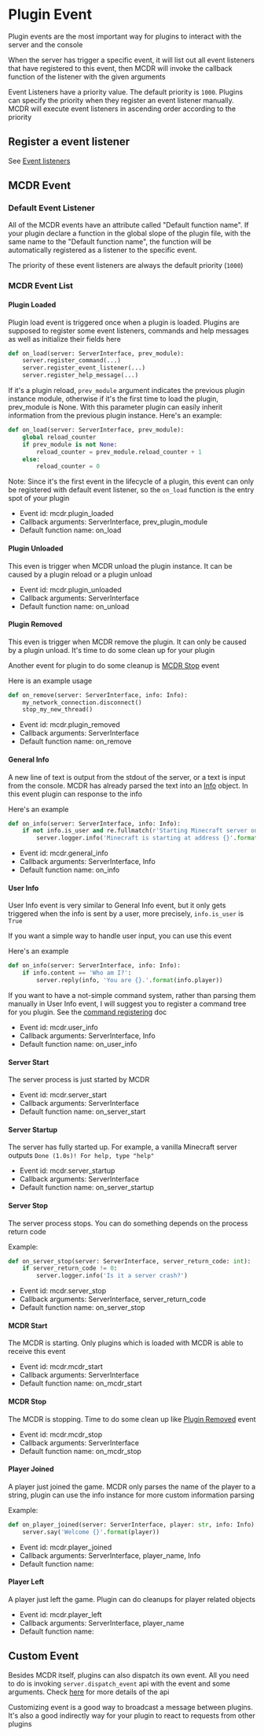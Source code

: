 # Plugin Event

Plugin events are the most important way for plugins to interact with the server and the console

When the server has trigger a specific event, it will list out all event listeners that have registered to this event, then MCDR will invoke the callback function of the listener with the given arguments

Event Listeners have a priority value. The default priority is `1000`. Plugins can specify the priority when they register an event listener manually. MCDR will execute event listeners in ascending order according to the priority

## Register a event listener

See [Event listeners](basic.html#event-listeners)

## MCDR Event

### Default Event Listener

All of the MCDR events have an attribute called "Default function name". If your plugin declare a function in the global slope of the plugin file, with the same name to the "Default function name", the function will be automatically registered as a listener to the specific event.

The priority of these event listeners are always the default priority (`1000`)

### MCDR Event List

#### Plugin Loaded

Plugin load event is triggered once when a plugin is loaded. Plugins are supposed to register some event listeners, commands and help messages as well as initialize their fields here

```python
def on_load(server: ServerInterface, prev_module):
    server.register_command(...)
    server.register_event_listener(...)
    server.register_help_message(...)
```

If it's a plugin reload, `prev_module` argument indicates the previous plugin instance module, otherwise if it's the first time to load the plugin, prev_module is None. With this parameter plugin can easily inherit information from the previous plugin instance. Here's an example:

```python
def on_load(server: ServerInterface, prev_module):
    global reload_counter
    if prev_module is not None:
        reload_counter = prev_module.reload_counter + 1
    else:
        reload_counter = 0
```

Note: Since it's the first event in the lifecycle of a plugin, this event can only be registered with default event listener, so the `on_load` function is the entry spot of your plugin

- Event id: mcdr.plugin_loaded
- Callback arguments: ServerInterface, prev_plugin_module
- Default function name: on_load

#### Plugin Unloaded

This even is trigger when MCDR unload the plugin instance. It can be caused by a plugin reload or a plugin unload

- Event id: mcdr.plugin_unloaded
- Callback arguments: ServerInterface
- Default function name: on_unload

#### Plugin Removed

This even is trigger when MCDR remove the plugin. It can only be caused by a plugin unload. It's time to do some clean up for your plugin

Another event for plugin to do some cleanup is [MCDR Stop](#mcdr-stop) event 

Here is an example usage

```python
def on_remove(server: ServerInterface, info: Info):
    my_network_connection.disconnect()
    stop_my_new_thread()
```

- Event id: mcdr.plugin_removed
- Callback arguments: ServerInterface
- Default function name: on_remove

#### General Info

A new line of text is output from the stdout of the server, or a text is input from the console. MCDR has already parsed the text into an [Info](classes/Info.html) object. In this event plugin can response to the info

Here's an example

```python
def on_info(server: ServerInterface, info: Info):
    if not info.is_user and re.fullmatch(r'Starting Minecraft server on \S*', info.content):
        server.logger.info('Minecraft is starting at address {}'.format(info.content.rsplit(' ', 1)[1]))
```

- Event id: mcdr.general_info
- Callback arguments: ServerInterface, Info
- Default function name: on_info

#### User Info

User Info event is very similar to General Info event, but it only gets triggered when the info is sent by a user, more precisely, `info.is_user` is `True`

If you want a simple way to handle user input, you can use this event

Here's an example

```python
def on_info(server: ServerInterface, info: Info):
    if info.content == 'Who am I?':
        server.reply(info, 'You are {}.'.format(info.player))
```

If you want to have a not-simple command system, rather than parsing them manually in User Info event, I will suggest you to register a command tree for you plugin. See the [command registering](basic.html#command) doc

- Event id: mcdr.user_info
- Callback arguments: ServerInterface, Info
- Default function name: on_user_info

#### Server Start

The server process is just started by MCDR

- Event id: mcdr.server_start
- Callback arguments: ServerInterface
- Default function name: on_server_start

#### Server Startup

The server has fully started up. For example, a vanilla Minecraft server outputs `Done (1.0s)! For help, type "help"`

- Event id: mcdr.server_startup
- Callback arguments: ServerInterface
- Default function name: on_server_startup

#### Server Stop

The server process stops. You can do something depends on the process return code

Example:

```python
def on_server_stop(server: ServerInterface, server_return_code: int):
    if server_return_code != 0:
        server.logger.info('Is it a server crash?')
```

- Event id: mcdr.server_stop
- Callback arguments: ServerInterface, server_return_code
- Default function name: on_server_stop

#### MCDR Start

The MCDR is starting. Only plugins which is loaded with MCDR is able to receive this event

- Event id: mcdr.mcdr_start
- Callback arguments: ServerInterface
- Default function name: on_mcdr_start

#### MCDR Stop

The MCDR is stopping. Time to do some clean up like [Plugin Removed](#plugin-removed) event 

- Event id: mcdr.mcdr_stop
- Callback arguments: ServerInterface
- Default function name: on_mcdr_stop

#### Player Joined

A player just joined the game. MCDR only parses the name of the player to a string, plugin can use the info instance for more custom information parsing

Example:

```python
def on_player_joined(server: ServerInterface, player: str, info: Info):
    server.say('Welcome {}'.format(player))
```

- Event id: mcdr.player_joined
- Callback arguments: ServerInterface, player_name, Info
- Default function name: 

#### Player Left

A player just left the game. Plugin can do cleanups for player related objects

- Event id: mcdr.player_left
- Callback arguments: ServerInterface, player_name
- Default function name: 

## Custom Event

Besides MCDR itself, plugins can also dispatch its own event. All you need to do is invoking `server.dispatch_event` api with the event and some arguments. Check [here](classes/ServerInterface.html#dispatch-event) for more details of the api

Customizing event is a good way to broadcast a message between plugins. It's also a good indirectly way for your plugin to react to requests from other plugins 
